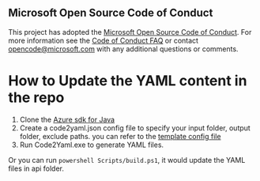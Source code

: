 ## Microsoft Open Source Code of Conduct   

This project has adopted the [Microsoft Open Source Code of Conduct](https://opensource.microsoft.com/codeofconduct/).
For more information see the [Code of Conduct FAQ](https://opensource.microsoft.com/codeofconduct/faq/) or contact [opencode@microsoft.com](mailto:opencode@microsoft.com) with any additional questions or comments.

# How to Update the YAML content in the repo

1. Clone the [Azure sdk for Java](https://github.com/Azure/azure-sdk-for-java.git)
2. Create a code2yaml.json config file to specify your input folder, output folder, exclude paths. you can refer to the [template config file](./Scripts/code2yaml.json)
3. Run Code2Yaml.exe to generate YAML files.

Or you can run `powershell Scripts/build.ps1`, it would update the YAML files in api folder.
